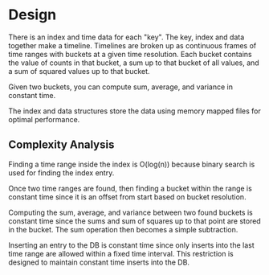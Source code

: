 # Design

There is an index and time data for each "key". The key, index and data together make a 
timeline. Timelines are broken up as continuous frames of time ranges with buckets at a given 
time resolution. Each bucket contains the value of counts in that bucket, 
a sum up to that bucket of all values, and a sum of squared values up to that bucket. 

Given two buckets, you can compute sum, average, and variance in constant time.

The index and data structures store the data using memory mapped files
for optimal performance.

## Complexity Analysis

Finding a time range inside the index is O(log(n)) because binary search is used
for finding the index entry. 

Once two time ranges are found, then finding a bucket within the range is constant time
since it is an offset from start based on bucket resolution. 

Computing the sum, average, and variance between two found buckets is constant time
since the sums and sum of squares up to that point are stored in the bucket. 
The sum operation then becomes a simple subtraction.

Inserting an entry to the DB is constant time since only inserts into the last
time range are allowed within a fixed time interval. This restriction is designed to 
maintain constant time inserts into the DB.
